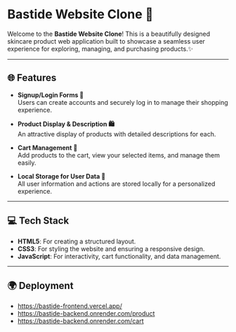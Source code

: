 # Bastide Website Clone 🌟

Welcome to the **Bastide Website Clone**! This is a beautifully designed skincare product web application built to showcase a seamless user experience for exploring, managing, and purchasing products.✨

---

## 🌐 Features

- **Signup/Login Forms 🔑**  
  Users can create accounts and securely log in to manage their shopping experience.

- **Product Display & Description 🛍️**  
  An attractive display of products with detailed descriptions for each.

- **Cart Management 🛒**  
  Add products to the cart, view your selected items, and manage them easily.

- **Local Storage for User Data 💾**  
  All user information and actions are stored locally for a personalized experience.

---

## 💻 Tech Stack

- **HTML5**: For creating a structured layout.  
- **CSS3**: For styling the website and ensuring a responsive design.  
- **JavaScript**: For interactivity, cart functionality, and data management.

---

## 🌍 Deployment 

- https://bastide-frontend.vercel.app/
- https://bastide-backend.onrender.com/product
- https://bastide-backend.onrender.com/cart


